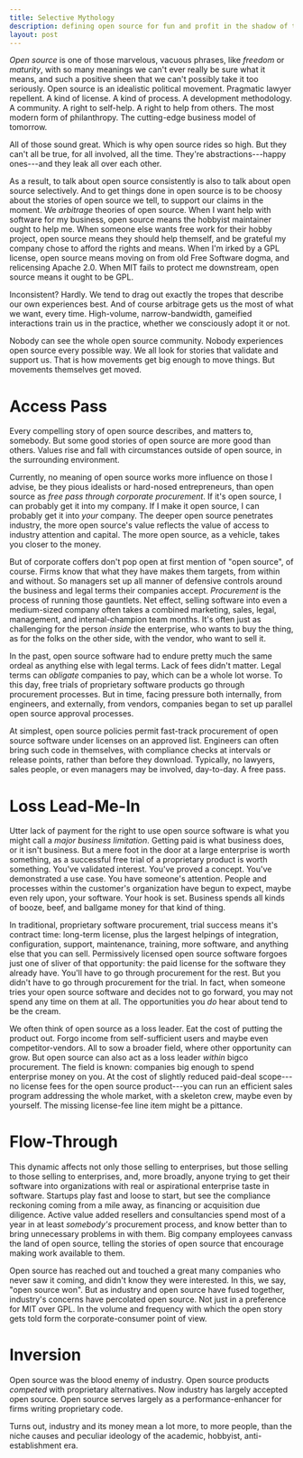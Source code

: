 ```yaml
---
title: Selective Mythology
description: defining open source for fun and profit in the shadow of the enterprise
layout: post
---
```


_Open source_ is one of those marvelous, vacuous phrases, like _freedom_ or _maturity_, with so many meanings we can't ever really be sure what it means, and such a positive sheen that we can't possibly take it too seriously.  Open source is an idealistic political movement.  Pragmatic lawyer repellent.  A kind of license.  A kind of process.  A development methodology.  A community.  A right to self-help.  A right to help from others.  The most modern form of philanthropy.  The cutting-edge business model of tomorrow.

All of those sound great.  Which is why open source rides so high.  But they can't all be true, for all involved, all the time.  They're abstractions---happy ones---and they leak all over each other.

As a result, to talk about open source consistently is also to talk about open source selectively.  And to get things done in open source is to be choosy about the stories of open source we tell, to support our claims in the moment.  We _arbitrage_ theories of open source.  When I want help with software for my business, open source means the hobbyist maintainer ought to help me.  When someone else wants free work for their hobby project, open source means they should help themself, and be grateful my company chose to afford the rights and means.  When I'm irked by a GPL license, open source means moving on from old Free Software dogma, and relicensing Apache 2.0.  When MIT fails to protect me downstream, open source means it ought to be GPL.

Inconsistent?  Hardly.  We tend to drag out exactly the tropes that describe our own experiences best.  And of course arbitrage gets us the most of what we want, every time.  High-volume, narrow-bandwidth, gameified interactions train us in the practice, whether we consciously adopt it or not.

Nobody can see the whole open source community.  Nobody experiences open source every possible way.  We all look for stories that validate and support us.  That is how movements get big enough to move things.  But movements themselves get moved.

# Access Pass

Every compelling story of open source describes, and matters to, somebody.  But some good stories of open source are more good than others.  Values rise and fall with circumstances outside of open source, in the surrounding environment.

Currently, no meaning of open source works more influence on those I advise, be they pious idealists or hard-nosed entrepreneurs, than open source as _free pass through corporate procurement_.  If it's open source, I can probably get it into my company.  If I make it open source, I can probably get it into _your_ company.  The deeper open source penetrates industry, the more open source's value reflects the value of access to industry attention and capital.  The more open source, as a vehicle, takes you closer to the money.

But of corporate coffers don't pop open at first mention of "open source", of course.  Firms know that what they have makes them targets, from within and without.  So managers set up all manner of defensive controls around the business and legal terms their companies accept.  _Procurement_ is the process of running those gauntlets.  Net effect, selling software into even a medium-sized company often takes a combined marketing, sales, legal, management, and internal-champion team months.  It's often just as challenging for the person _inside_ the enterprise, who wants to buy the thing, as for the folks on the other side, with the vendor, who want to sell it.  

In the past, open source software had to endure pretty much the same ordeal as anything else with legal terms.  Lack of fees didn't matter.  Legal terms can _obligate_ companies to pay, which can be a whole lot worse.  To this day, free trials of proprietary software products go through procurement processes.  But in time, facing pressure both internally, from engineers, and externally, from vendors, companies began to set up parallel open source approval processes.

At simplest, open source policies permit fast-track procurement of open source software under licenses on an approved list.  Engineers can often bring such code in themselves, with compliance checks at intervals or release points, rather than before they download.  Typically, no lawyers, sales people, or even managers may be involved, day-to-day.  A free pass.

# Loss Lead-Me-In

Utter lack of payment for the right to use open source software is what you might call a _major business limitation_.  Getting paid is what business does, or it isn't business.  But a mere foot in the door at a large enterprise is worth something, as a successful free trial of a proprietary product is worth something.  You've validated interest.  You've proved a concept.  You've demonstrated a use case.  You have someone's attention.  People and processes within the customer's organization have begun to expect, maybe even rely upon, your software.  Your hook is set.  Business spends all kinds of booze, beef, and ballgame money for that kind of thing.

In traditional, proprietary software procurement, trial success means it's contract time: long-term license, plus the largest helpings of integration, configuration, support, maintenance, training, more software, and anything else that you can sell.  Permissively licensed open source software forgoes just one of sliver of that opportunity: the paid license for the software they already have.  You'll have to go through procurement for the rest.  But you didn't have to go through procurement for the trial.  In fact, when someone tries your open source software and decides not to go forward, you may not spend any time on them at all.  The opportunities you  _do_ hear about tend to be the cream.

We often think of open source as a loss leader.  Eat the cost of putting the product out.  Forgo income from self-sufficient users and maybe even competitor-vendors.  All to sow a broader field, where other opportunity can grow.  But open source can also act as a loss leader _within_ bigco procurement.  The field is known: companies big enough to spend enterprise money on you.  At the cost of slightly reduced paid-deal scope---no license fees for the open source product---you can run an efficient sales program addressing the whole market, with a skeleton crew, maybe even by yourself.  The missing license-fee line item might be a pittance.

# Flow-Through

This dynamic affects not only those selling to enterprises, but those selling to those selling to enterprises, and, more broadly, anyone trying to get their software into organizations with real or aspirational enterprise taste in software.  Startups play fast and loose to start, but see the compliance reckoning coming from a mile away, as financing or acquisition due diligence.  Active value added resellers and consultancies spend most of a year in at least _somebody's_ procurement process, and know better than to bring unnecessary problems in with them.  Big company employees canvass the land of open source, telling the stories of open source that encourage making work available to them.

Open source has reached out and touched a great many companies who never saw it coming, and didn't know they were interested.  In this, we say, "open source won".  But as industry and open source have fused together, industry's concerns have percolated open source.  Not just in a preference for MIT over GPL.  In the volume and frequency with which the open story gets told form the corporate-consumer point of view.

# Inversion

Open source was the blood enemy of industry.  Open source products _competed_ with proprietary alternatives.  Now industry has largely accepted open source.  Open source serves largely as a performance-enhancer for firms writing proprietary code.

Turns out, industry and its money mean a lot more, to more people, than the niche causes and peculiar ideology of the academic, hobbyist, anti-establishment era.